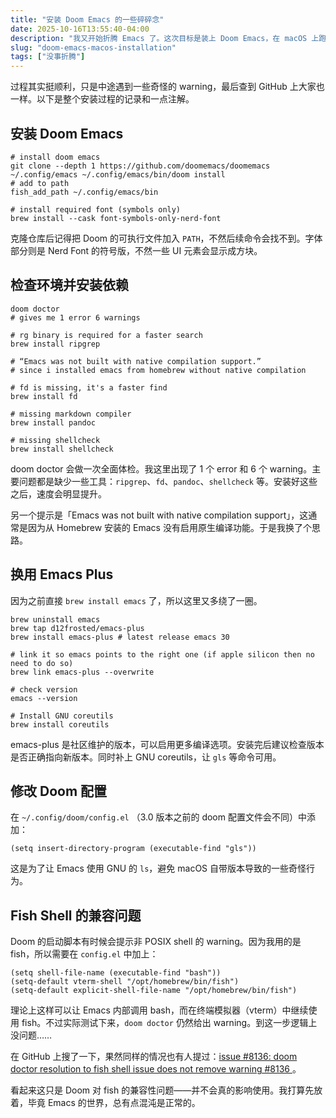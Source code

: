 ```yaml
---
title: "安装 Doom Emacs 的一些碎碎念"
date: 2025-10-16T13:55:40-04:00
description: "我又开始折腾 Emacs 了。这次目标是装上 Doom Emacs，在 macOS 上跑得顺滑一点。"
slug: "doom-emacs-macos-installation"
tags: ["没事折腾"]
---
```


过程其实挺顺利，只是中途遇到一些奇怪的 warning，最后查到 GitHub 上大家也一样。以下是整个安装过程的记录和一点注解。

## 安装 Doom Emacs

```fish
# install doom emacs
git clone --depth 1 https://github.com/doomemacs/doomemacs ~/.config/emacs ~/.config/emacs/bin/doom install
# add to path
fish_add_path ~/.config/emacs/bin

# install required font (symbols only)
brew install --cask font-symbols-only-nerd-font
```

克隆仓库后记得把 Doom 的可执行文件加入 `PATH`，不然后续命令会找不到。字体部分则是 Nerd Font 的符号版，不然一些 UI 元素会显示成方块。

## 检查环境并安装依赖

```fish
doom doctor
# gives me 1 error 6 warnings

# rg binary is required for a faster search
brew install ripgrep

# “Emacs was not built with native compilation support.”
# since i installed emacs from homebrew without native compilation

# fd is missing, it's a faster find
brew install fd

# missing markdown compiler
brew install pandoc

# missing shellcheck
brew install shellcheck
```

doom doctor 会做一次全面体检。我这里出现了 1 个 error 和 6 个 warning。主要问题都是缺少一些工具：`ripgrep`、`fd`、`pandoc`、`shellcheck` 等。安装好这些之后，速度会明显提升。

另一个提示是「Emacs was not built with native compilation support」，这通常是因为从 Homebrew 安装的 Emacs 没有启用原生编译功能。于是我换了个思路。

## 换用 Emacs Plus

因为之前直接 `brew install emacs` 了，所以这里又多绕了一圈。

```fish
brew uninstall emacs
brew tap d12frosted/emacs-plus
brew install emacs-plus # latest release emacs 30

# link it so emacs points to the right one (if apple silicon then no need to do so)
brew link emacs-plus --overwrite

# check version
emacs --version

# Install GNU coreutils
brew install coreutils
```

emacs-plus 是社区维护的版本，可以启用更多编译选项。安装完后建议检查版本是否正确指向新版本。同时补上 GNU coreutils，让 `gls` 等命令可用。

## 修改 Doom 配置

在 `~/.config/doom/config.el` （3.0 版本之前的 doom 配置文件会不同）中添加：

```elisp
(setq insert-directory-program (executable-find "gls"))
```

这是为了让 Emacs 使用 GNU 的 `ls`，避免 macOS 自带版本导致的一些奇怪行为。

## Fish Shell 的兼容问题

Doom 的启动脚本有时候会提示非 POSIX shell 的 warning。因为我用的是 fish，所以需要在 `config.el` 中加上：

```elisp
(setq shell-file-name (executable-find "bash"))
(setq-default vterm-shell "/opt/homebrew/bin/fish")
(setq-default explicit-shell-file-name "/opt/homebrew/bin/fish")
```

理论上这样可以让 Emacs 内部调用 bash，而在终端模拟器（vterm）中继续使用 fish。不过实际测试下来，`doom doctor` 仍然给出 warning。到这一步逻辑上没问题……

在 GitHub 上搜了一下，果然同样的情况也有人提过：[issue #8136: doom doctor resolution to fish shell issue does not remove warning #8136
](https://github.com/doomemacs/doomemacs/issues/8136)。

看起来这只是 Doom 对 fish 的兼容性问题——并不会真的影响使用。我打算先放着，毕竟 Emacs 的世界，总有点混沌是正常的。
